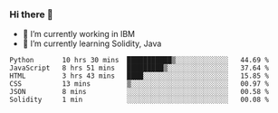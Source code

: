 ### Hi there 👋

<!--
**mathcodeman/mathcodeman** is a ✨ _special_ ✨ repository because its `README.md` (this file) appears on your GitHub profile.

Here are some ideas to get you started:

- 🔭 I’m currently working on ...
- 🌱 I’m currently learning ...
- 👯 I’m looking to collaborate on ...
- 🤔 I’m looking for help with ...
- 💬 Ask me about ...
- 📫 How to reach me: ...
- 😄 Pronouns: ...
- ⚡ Fun fact: ...
-->

- 🔭 I’m currently working in IBM
- 🌱 I’m currently learning Solidity, Java

<!--START_SECTION:waka-->

```text
Python       10 hrs 30 mins  ███████████▒░░░░░░░░░░░░░   44.69 %
JavaScript   8 hrs 51 mins   █████████▒░░░░░░░░░░░░░░░   37.64 %
HTML         3 hrs 43 mins   ████░░░░░░░░░░░░░░░░░░░░░   15.85 %
CSS          13 mins         ▒░░░░░░░░░░░░░░░░░░░░░░░░   00.97 %
JSON         8 mins          ░░░░░░░░░░░░░░░░░░░░░░░░░   00.58 %
Solidity     1 min           ░░░░░░░░░░░░░░░░░░░░░░░░░   00.08 %
```

<!--END_SECTION:waka-->
